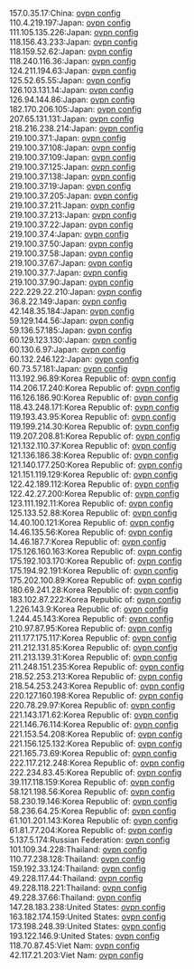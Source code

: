 157.0.35.17:China: [ovpn config](vpn/157_0_35_17.ovpn)  
110.4.219.197:Japan: [ovpn config](vpn/110_4_219_197.ovpn)  
111.105.135.226:Japan: [ovpn config](vpn/111_105_135_226.ovpn)  
118.156.43.233:Japan: [ovpn config](vpn/118_156_43_233.ovpn)  
118.159.52.62:Japan: [ovpn config](vpn/118_159_52_62.ovpn)  
118.240.116.36:Japan: [ovpn config](vpn/118_240_116_36.ovpn)  
124.211.194.63:Japan: [ovpn config](vpn/124_211_194_63.ovpn)  
125.52.65.55:Japan: [ovpn config](vpn/125_52_65_55.ovpn)  
126.103.131.14:Japan: [ovpn config](vpn/126_103_131_14.ovpn)  
126.94.144.86:Japan: [ovpn config](vpn/126_94_144_86.ovpn)  
182.170.206.105:Japan: [ovpn config](vpn/182_170_206_105.ovpn)  
207.65.131.131:Japan: [ovpn config](vpn/207_65_131_131.ovpn)  
218.216.238.214:Japan: [ovpn config](vpn/218_216_238_214.ovpn)  
219.100.37.1:Japan: [ovpn config](vpn/219_100_37_1.ovpn)  
219.100.37.108:Japan: [ovpn config](vpn/219_100_37_108.ovpn)  
219.100.37.109:Japan: [ovpn config](vpn/219_100_37_109.ovpn)  
219.100.37.125:Japan: [ovpn config](vpn/219_100_37_125.ovpn)  
219.100.37.138:Japan: [ovpn config](vpn/219_100_37_138.ovpn)  
219.100.37.19:Japan: [ovpn config](vpn/219_100_37_19.ovpn)  
219.100.37.205:Japan: [ovpn config](vpn/219_100_37_205.ovpn)  
219.100.37.211:Japan: [ovpn config](vpn/219_100_37_211.ovpn)  
219.100.37.213:Japan: [ovpn config](vpn/219_100_37_213.ovpn)  
219.100.37.22:Japan: [ovpn config](vpn/219_100_37_22.ovpn)  
219.100.37.4:Japan: [ovpn config](vpn/219_100_37_4.ovpn)  
219.100.37.50:Japan: [ovpn config](vpn/219_100_37_50.ovpn)  
219.100.37.58:Japan: [ovpn config](vpn/219_100_37_58.ovpn)  
219.100.37.67:Japan: [ovpn config](vpn/219_100_37_67.ovpn)  
219.100.37.7:Japan: [ovpn config](vpn/219_100_37_7.ovpn)  
219.100.37.90:Japan: [ovpn config](vpn/219_100_37_90.ovpn)  
222.229.22.210:Japan: [ovpn config](vpn/222_229_22_210.ovpn)  
36.8.22.149:Japan: [ovpn config](vpn/36_8_22_149.ovpn)  
42.148.35.184:Japan: [ovpn config](vpn/42_148_35_184.ovpn)  
59.129.144.56:Japan: [ovpn config](vpn/59_129_144_56.ovpn)  
59.136.57.185:Japan: [ovpn config](vpn/59_136_57_185.ovpn)  
60.129.123.130:Japan: [ovpn config](vpn/60_129_123_130.ovpn)  
60.130.6.97:Japan: [ovpn config](vpn/60_130_6_97.ovpn)  
60.132.246.122:Japan: [ovpn config](vpn/60_132_246_122.ovpn)  
60.73.57.181:Japan: [ovpn config](vpn/60_73_57_181.ovpn)  
113.192.96.89:Korea Republic of: [ovpn config](vpn/113_192_96_89.ovpn)  
114.206.17.240:Korea Republic of: [ovpn config](vpn/114_206_17_240.ovpn)  
116.126.186.90:Korea Republic of: [ovpn config](vpn/116_126_186_90.ovpn)  
118.43.248.171:Korea Republic of: [ovpn config](vpn/118_43_248_171.ovpn)  
119.193.43.95:Korea Republic of: [ovpn config](vpn/119_193_43_95.ovpn)  
119.199.214.30:Korea Republic of: [ovpn config](vpn/119_199_214_30.ovpn)  
119.207.208.81:Korea Republic of: [ovpn config](vpn/119_207_208_81.ovpn)  
121.132.110.37:Korea Republic of: [ovpn config](vpn/121_132_110_37.ovpn)  
121.136.186.38:Korea Republic of: [ovpn config](vpn/121_136_186_38.ovpn)  
121.140.177.250:Korea Republic of: [ovpn config](vpn/121_140_177_250.ovpn)  
121.151.119.129:Korea Republic of: [ovpn config](vpn/121_151_119_129.ovpn)  
122.42.189.112:Korea Republic of: [ovpn config](vpn/122_42_189_112.ovpn)  
122.42.27.200:Korea Republic of: [ovpn config](vpn/122_42_27_200.ovpn)  
123.111.192.11:Korea Republic of: [ovpn config](vpn/123_111_192_11.ovpn)  
125.133.52.88:Korea Republic of: [ovpn config](vpn/125_133_52_88.ovpn)  
14.40.100.121:Korea Republic of: [ovpn config](vpn/14_40_100_121.ovpn)  
14.46.135.56:Korea Republic of: [ovpn config](vpn/14_46_135_56.ovpn)  
14.46.187.7:Korea Republic of: [ovpn config](vpn/14_46_187_7.ovpn)  
175.126.160.163:Korea Republic of: [ovpn config](vpn/175_126_160_163.ovpn)  
175.192.103.170:Korea Republic of: [ovpn config](vpn/175_192_103_170.ovpn)  
175.194.92.191:Korea Republic of: [ovpn config](vpn/175_194_92_191.ovpn)  
175.202.100.89:Korea Republic of: [ovpn config](vpn/175_202_100_89.ovpn)  
180.69.241.28:Korea Republic of: [ovpn config](vpn/180_69_241_28.ovpn)  
183.102.87.222:Korea Republic of: [ovpn config](vpn/183_102_87_222.ovpn)  
1.226.143.9:Korea Republic of: [ovpn config](vpn/1_226_143_9.ovpn)  
1.244.45.143:Korea Republic of: [ovpn config](vpn/1_244_45_143.ovpn)  
210.97.87.95:Korea Republic of: [ovpn config](vpn/210_97_87_95.ovpn)  
211.177.175.117:Korea Republic of: [ovpn config](vpn/211_177_175_117.ovpn)  
211.212.131.85:Korea Republic of: [ovpn config](vpn/211_212_131_85.ovpn)  
211.213.139.31:Korea Republic of: [ovpn config](vpn/211_213_139_31.ovpn)  
211.248.151.235:Korea Republic of: [ovpn config](vpn/211_248_151_235.ovpn)  
218.52.253.213:Korea Republic of: [ovpn config](vpn/218_52_253_213.ovpn)  
218.54.253.243:Korea Republic of: [ovpn config](vpn/218_54_253_243.ovpn)  
220.127.160.198:Korea Republic of: [ovpn config](vpn/220_127_160_198.ovpn)  
220.78.29.97:Korea Republic of: [ovpn config](vpn/220_78_29_97.ovpn)  
221.143.171.62:Korea Republic of: [ovpn config](vpn/221_143_171_62.ovpn)  
221.146.76.114:Korea Republic of: [ovpn config](vpn/221_146_76_114.ovpn)  
221.153.54.208:Korea Republic of: [ovpn config](vpn/221_153_54_208.ovpn)  
221.156.125.132:Korea Republic of: [ovpn config](vpn/221_156_125_132.ovpn)  
221.165.73.69:Korea Republic of: [ovpn config](vpn/221_165_73_69.ovpn)  
222.117.212.248:Korea Republic of: [ovpn config](vpn/222_117_212_248.ovpn)  
222.234.83.45:Korea Republic of: [ovpn config](vpn/222_234_83_45.ovpn)  
39.117.118.159:Korea Republic of: [ovpn config](vpn/39_117_118_159.ovpn)  
58.121.198.56:Korea Republic of: [ovpn config](vpn/58_121_198_56.ovpn)  
58.230.19.146:Korea Republic of: [ovpn config](vpn/58_230_19_146.ovpn)  
58.236.64.25:Korea Republic of: [ovpn config](vpn/58_236_64_25.ovpn)  
61.101.201.143:Korea Republic of: [ovpn config](vpn/61_101_201_143.ovpn)  
61.81.77.204:Korea Republic of: [ovpn config](vpn/61_81_77_204.ovpn)  
5.137.5.174:Russian Federation: [ovpn config](vpn/5_137_5_174.ovpn)  
101.109.34.228:Thailand: [ovpn config](vpn/101_109_34_228.ovpn)  
110.77.238.128:Thailand: [ovpn config](vpn/110_77_238_128.ovpn)  
159.192.33.124:Thailand: [ovpn config](vpn/159_192_33_124.ovpn)  
49.228.117.44:Thailand: [ovpn config](vpn/49_228_117_44.ovpn)  
49.228.118.221:Thailand: [ovpn config](vpn/49_228_118_221.ovpn)  
49.228.37.66:Thailand: [ovpn config](vpn/49_228_37_66.ovpn)  
147.28.183.238:United States: [ovpn config](vpn/147_28_183_238.ovpn)  
163.182.174.159:United States: [ovpn config](vpn/163_182_174_159.ovpn)  
173.198.248.39:United States: [ovpn config](vpn/173_198_248_39.ovpn)  
193.122.146.9:United States: [ovpn config](vpn/193_122_146_9.ovpn)  
118.70.87.45:Viet Nam: [ovpn config](vpn/118_70_87_45.ovpn)  
42.117.21.203:Viet Nam: [ovpn config](vpn/42_117_21_203.ovpn)  
